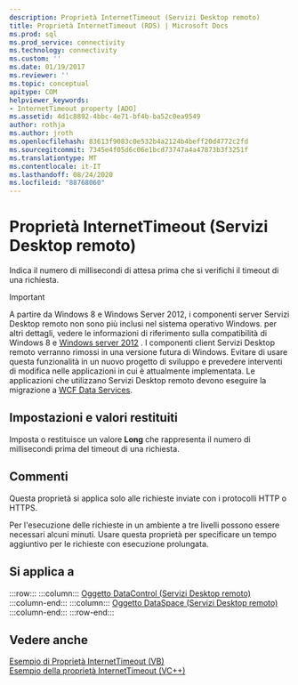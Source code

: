 ```yaml
---
description: Proprietà InternetTimeout (Servizi Desktop remoto)
title: Proprietà InternetTimeout (RDS) | Microsoft Docs
ms.prod: sql
ms.prod_service: connectivity
ms.technology: connectivity
ms.custom: ''
ms.date: 01/19/2017
ms.reviewer: ''
ms.topic: conceptual
apitype: COM
helpviewer_keywords:
- InternetTimeout property [ADO]
ms.assetid: 4d1c8892-4bbc-4e71-bf4b-ba52c0ea9549
author: rothja
ms.author: jroth
ms.openlocfilehash: 83613f9083c0e532b4a2124b4beff20d4772c2fd
ms.sourcegitcommit: 7345e4f05d6c06e1bcd73747a4a47873b3f3251f
ms.translationtype: MT
ms.contentlocale: it-IT
ms.lasthandoff: 08/24/2020
ms.locfileid: "88768060"
---
```

# <a name="internettimeout-property-rds"></a>Proprietà InternetTimeout (Servizi Desktop remoto)
Indica il numero di millisecondi di attesa prima che si verifichi il timeout di una richiesta.  
  
> [!IMPORTANT]
>  A partire da Windows 8 e Windows Server 2012, i componenti server Servizi Desktop remoto non sono più inclusi nel sistema operativo Windows. per altri dettagli, vedere le informazioni di riferimento sulla compatibilità di Windows 8 e [Windows server 2012](https://www.microsoft.com/download/details.aspx?id=27416) . I componenti client Servizi Desktop remoto verranno rimossi in una versione futura di Windows. Evitare di usare questa funzionalità in un nuovo progetto di sviluppo e prevedere interventi di modifica nelle applicazioni in cui è attualmente implementata. Le applicazioni che utilizzano Servizi Desktop remoto devono eseguire la migrazione a [WCF Data Services](https://go.microsoft.com/fwlink/?LinkId=199565).  
  
## <a name="settings-and-return-values"></a>Impostazioni e valori restituiti  
 Imposta o restituisce un valore **Long** che rappresenta il numero di millisecondi prima del timeout di una richiesta.  
  
## <a name="remarks"></a>Commenti  
 Questa proprietà si applica solo alle richieste inviate con i protocolli HTTP o HTTPS.  
  
 Per l'esecuzione delle richieste in un ambiente a tre livelli possono essere necessari alcuni minuti. Usare questa proprietà per specificare un tempo aggiuntivo per le richieste con esecuzione prolungata.  
  
## <a name="applies-to"></a>Si applica a  

:::row:::
    :::column:::
        [Oggetto DataControl (Servizi Desktop remoto)](./datacontrol-object-rds.md)  
    :::column-end:::
    :::column:::
        [Oggetto DataSpace (Servizi Desktop remoto)](./dataspace-object-rds.md)  
    :::column-end:::
:::row-end:::

## <a name="see-also"></a>Vedere anche  
 [Esempio di Proprietà InternetTimeout (VB)](./internettimeout-property-example-vb.md)   
 [Esempio della proprietà InternetTimeout (VC++)](./internettimeout-property-example-vc.md)   
